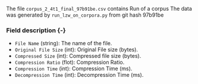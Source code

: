 The file `corpus_2_4t1_final_97b91be.csv` contains Run of a corpus
The data was generated by `run_lzw_on_corpora.py` from git hash 97b91be


### Field description {-}

  * `File Name` (string): The name of the file.
  * `Original File Size` (int): Original File size (bytes).
  * `Compressed Size` (int): Compressed file size (bytes).
  * `Compression Ratio` (flot): Compression Ratio.
  * `Compression Time` (int): Compression Time (ms).
  * `Decompression Time` (int): Decompression Time (ms).
